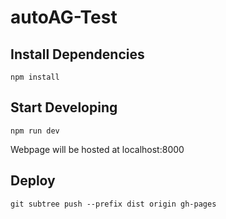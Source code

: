 # autoAG-Test

## Install Dependencies

`npm install`

## Start Developing

`npm run dev`

Webpage will be hosted at localhost:8000

## Deploy

`git subtree push --prefix dist origin gh-pages`
